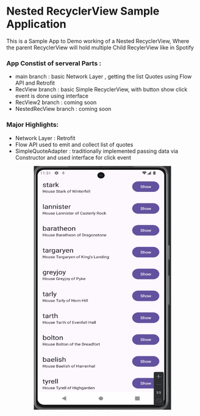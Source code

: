 # Nested RecyclerView Sample Application
This is a Sample App to Demo working of a Nested RecyclerView, Where the parent RecyclerView will hold multiple Child RecylerView like in Spotify

### App Constist of serveral Parts : 
- main branch : basic Network Layer , getting the list Quotes using Flow API and Retrofit
- RecView branch : basic Simple RecyclerView, with button show click event is done using interface
- RecView2 branch : coming soon
- NestedRecView branch : coming soon


### Major Highlights:
- Network Layer : Retrofit
- Flow API used to emit and collect list of quotes
- SimpleQuoteAdapter : traditionally implemented passing data via Constructor and used interface for click event


<p align="center">
  <img alt="RecView1" src="https://github.com/aman1sr/RecycleInRecyclerView/blob/RecView/screenshot/simpleRecView.png?raw=true" width="360" height="640">
</p>

